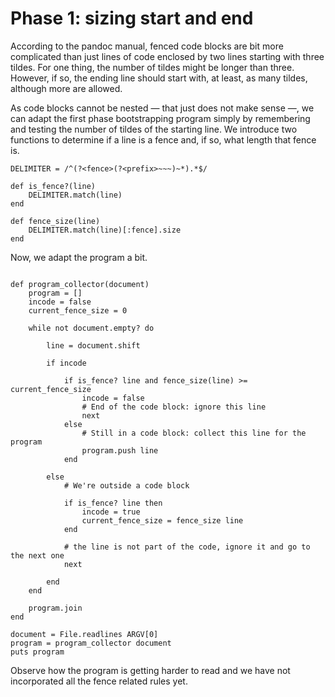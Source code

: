 

# Phase 1: sizing start and end

According to the pandoc manual, fenced code blocks are bit more complicated
than just lines of code enclosed by two lines starting with three tildes. For
one thing, the number of tildes might be longer than three. However, if so,
the ending line should start with, at least, as many tildes, although more are
allowed.

As code blocks cannot be nested — that just does not make sense —, we can
adapt the first phase bootstrapping program simply by remembering and testing
the number of tildes of the starting line. We introduce two functions to
determine if a line is a fence and, if so, what length that fence is.

~~~~~{.ruby}
DELIMITER = /^(?<fence>(?<prefix>~~~)~*).*$/

def is_fence?(line)
    DELIMITER.match(line)
end

def fence_size(line)
    DELIMITER.match(line)[:fence].size
end
~~~~~

Now, we adapt the program a bit.

~~~~~{.ruby}

def program_collector(document)
    program = []
    incode = false
    current_fence_size = 0

    while not document.empty? do

        line = document.shift

        if incode 

            if is_fence? line and fence_size(line) >= current_fence_size
                incode = false
                # End of the code block: ignore this line
                next
            else
                # Still in a code block: collect this line for the program
                program.push line
            end

        else
            # We're outside a code block

            if is_fence? line then
                incode = true
                current_fence_size = fence_size line
            end

            # the line is not part of the code, ignore it and go to the next one
            next

        end
    end

    program.join
end

document = File.readlines ARGV[0]
program = program_collector document
puts program
~~~~~~~~~~~~~~~~
    
Observe how the program is getting harder to read and we have not incorporated
all the fence related rules yet. 
